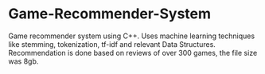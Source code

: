 # Game-Recommender-System
Game recommender system using C++. Uses machine learning techniques like stemming, tokenization, tf-idf and relevant Data Structures. Recommendation is done based on reviews of over 300 games, the file size was 8gb.
